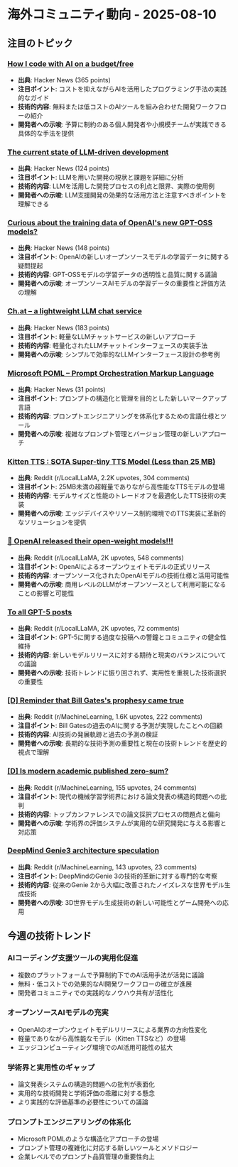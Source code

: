# 海外コミュニティ動向 - 2025-08-10

## 注目のトピック

### [How I code with AI on a budget/free](https://wuu73.org/blog/aiguide1.html)
- **出典**: Hacker News (365 points)
- **注目ポイント**: コストを抑えながらAIを活用したプログラミング手法の実践的なガイド
- **技術的内容**: 無料または低コストのAIツールを組み合わせた開発ワークフローの紹介
- **開発者への示唆**: 予算に制約のある個人開発者や小規模チームが実践できる具体的な手法を提供

### [The current state of LLM-driven development](http://blog.tolki.dev/posts/2025/08-07-llms/)
- **出典**: Hacker News (124 points)
- **注目ポイント**: LLMを用いた開発の現状と課題を詳細に分析
- **技術的内容**: LLMを活用した開発プロセスの利点と限界、実際の使用例
- **開発者への示唆**: LLM支援開発の効果的な活用方法と注意すべきポイントを理解できる

### [Curious about the training data of OpenAI's new GPT-OSS models?](https://twitter.com/jxmnop/status/1953899426075816164)
- **出典**: Hacker News (148 points)
- **注目ポイント**: OpenAIの新しいオープンソースモデルの学習データに関する疑問提起
- **技術的内容**: GPT-OSSモデルの学習データの透明性と品質に関する議論
- **開発者への示唆**: オープンソースAIモデルの学習データの重要性と評価方法の理解

### [Ch.at – a lightweight LLM chat service](https://ch.at/)
- **出典**: Hacker News (183 points)
- **注目ポイント**: 軽量なLLMチャットサービスの新しいアプローチ
- **技術的内容**: 軽量化されたLLMチャットインターフェースの実装手法
- **開発者への示唆**: シンプルで効率的なLLMインターフェース設計の参考例

### [Microsoft POML – Prompt Orchestration Markup Language](https://github.com/microsoft/poml)
- **出典**: Hacker News (31 points)
- **注目ポイント**: プロンプトの構造化と管理を目的とした新しいマークアップ言語
- **技術的内容**: プロンプトエンジニアリングを体系化するための言語仕様とツール
- **開発者への示唆**: 複雑なプロンプト管理とバージョン管理の新しいアプローチ

### [Kitten TTS : SOTA Super-tiny TTS Model (Less than 25 MB)](https://www.reddit.com/r/LocalLLaMA/comments/1mhyzp7/kitten_tts_sota_supertiny_tts_model_less_than_25/)
- **出典**: Reddit (r/LocalLLaMA, 2.2K upvotes, 304 comments)
- **注目ポイント**: 25MB未満の超軽量でありながら高性能なTTSモデルの登場
- **技術的内容**: モデルサイズと性能のトレードオフを最適化したTTS技術の実装
- **開発者への示唆**: エッジデバイスやリソース制約環境でのTTS実装に革新的なソリューションを提供

### [🚀 OpenAI released their open-weight models!!!](https://www.reddit.com/r/LocalLLaMA/comments/1miezct/openai_released_their_openweight_models/)
- **出典**: Reddit (r/LocalLLaMA, 2K upvotes, 548 comments)
- **注目ポイント**: OpenAIによるオープンウェイトモデルの正式リリース
- **技術的内容**: オープンソース化されたOpenAIモデルの技術仕様と活用可能性
- **開発者への示唆**: 商用レベルのLLMがオープンソースとして利用可能になることの影響と可能性

### [To all GPT-5 posts](https://www.reddit.com/r/LocalLLaMA/comments/1mkf543/to_all_gpt5_posts/)
- **出典**: Reddit (r/LocalLLaMA, 2K upvotes, 72 comments)
- **注目ポイント**: GPT-5に関する過度な投稿への警鐘とコミュニティの健全性維持
- **技術的内容**: 新しいモデルリリースに対する期待と現実のバランスについての議論
- **開発者への示唆**: 技術トレンドに振り回されず、実用性を重視した技術選択の重要性

### [[D] Reminder that Bill Gates's prophesy came true](https://www.reddit.com/r/MachineLearning/comments/1mm5oqm/d_reminder_that_bill_gatess_prophesy_came_true/)
- **出典**: Reddit (r/MachineLearning, 1.6K upvotes, 222 comments)
- **注目ポイント**: Bill Gatesの過去のAIに関する予測が実現したことへの回顧
- **技術的内容**: AI技術の発展軌跡と過去の予測の検証
- **開発者への示唆**: 長期的な技術予測の重要性と現在の技術トレンドを歴史的視点で理解

### [[D] Is modern academic published zero-sum?](https://www.reddit.com/r/MachineLearning/comments/1miq2y4/d_is_modern_academic_published_zerosum/)
- **出典**: Reddit (r/MachineLearning, 155 upvotes, 24 comments)
- **注目ポイント**: 現代の機械学習学術界における論文発表の構造的問題への批判
- **技術的内容**: トップカンファレンスでの論文採択プロセスの問題点と偏向
- **開発者への示唆**: 学術界の評価システムが実用的な研究開発に与える影響と対応策

### [DeepMind Genie3 architecture speculation](https://www.reddit.com/r/MachineLearning/comments/1mic820/deepmind_genie3_architecture_speculation/)
- **出典**: Reddit (r/MachineLearning, 143 upvotes, 23 comments)
- **注目ポイント**: DeepMindのGenie 3の技術的革新に対する専門的な考察
- **技術的内容**: 従来のGenie 2から大幅に改善されたノイズレスな世界モデル生成技術
- **開発者への示唆**: 3D世界モデル生成技術の新しい可能性とゲーム開発への応用

## 今週の技術トレンド

### AIコーディング支援ツールの実用化促進
- 複数のプラットフォームで予算制約下でのAI活用手法が活発に議論
- 無料・低コストでの効果的なAI開発ワークフローの確立が進展
- 開発者コミュニティでの実践的なノウハウ共有が活性化

### オープンソースAIモデルの充実
- OpenAIのオープンウェイトモデルリリースによる業界の方向性変化
- 軽量でありながら高性能なモデル（Kitten TTSなど）の登場
- エッジコンピューティング環境でのAI活用可能性の拡大

### 学術界と実用性のギャップ
- 論文発表システムの構造的問題への批判が表面化
- 実用的な技術開発と学術評価の乖離に対する懸念
- より実践的な評価基準の必要性についての議論

### プロンプトエンジニアリングの体系化
- Microsoft POMLのような構造化アプローチの登場
- プロンプト管理の複雑化に対応する新しいツールとメソドロジー
- 企業レベルでのプロンプト品質管理の重要性向上